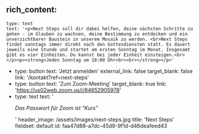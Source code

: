 rich_content:
  -
    type: text
    text: '<p>Next Steps soll dir dabei helfen, deine nächsten Schritte zu gehen - im Glauben zu wachsen, deine Bestimmung zu entdecken und ein unverzichtbarer Baustein in unserem Mosaik zu werden. <br>Next Steps findet sonntags immer direkt nach den Gottesdiensten statt. Es dauert jeweils eine Stunde und startet am ersten Sonntag im Monat. Insgesamt gibt es vier Einheiten. Du kannst bei jeder Einheit einsteigen.<br></p><p><strong>Jeden Sonntag um 18:00 Uhr<br><br></strong></p>'
  -
    type: button
    text: 'Jetzt anmelden'
    external_link: false
    target_blank: false
    link: '/kontakt?ref=next-steps'
  -
    type: button
    text: 'Zum Zoom-Meeting'
    target_blank: true
    link: 'https://us02web.zoom.us/j/84652905978'
  -
    type: text
    text: '<p><em>Das Passwort für Zoom ist "Kurs"</em></p>'
header_image: /assets/images/next-steps.jpg
title: 'Next Steps'
fieldset: default
id: faa47d88-a7dc-45d9-9f1d-d46deafeed43
